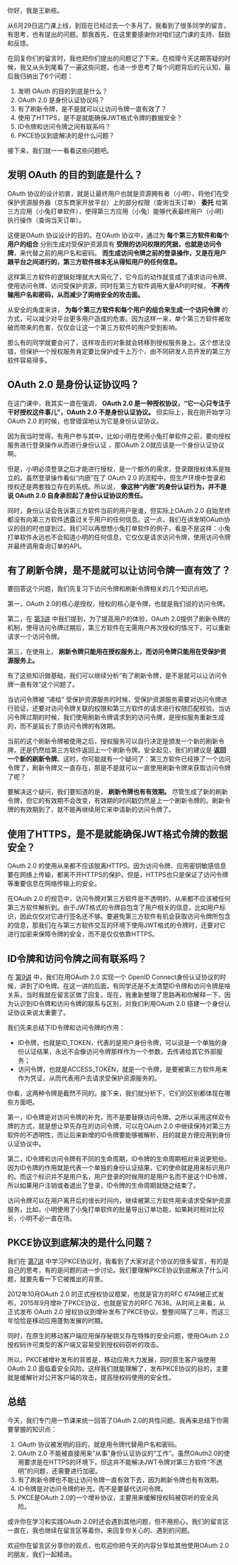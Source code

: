 你好，我是王新栋。

从6月29日这门课上线，到现在已经过去一个多月了。我看到了很多同学的留言，有思考，也有提出的问题。那我首先，在这里要感谢你对咱们这门课的支持、鼓励和反馈。

在回复你们的留言时，我也把你们提出的问题记了下来。在梳理今天这期答疑的时候，我又从头到尾看了一遍这些问题，也进一步思考了每个问题背后的元认知，最后我归纳出了6个问题：

1. 发明 OAuth 的目的到底是什么？
2. OAuth 2.0 是身份认证协议吗？
3. 有了刷新令牌，是不是就可以让访问令牌一直有效了？
4. 使用了HTTPS，是不是就能确保JWT格式令牌的数据安全？
5. ID令牌和访问令牌之间有联系吗？
6. PKCE协议到底解决的是什么问题？

接下来，我们就一一看看这些问题吧。

## 发明 OAuth 的目的到底是什么？

OAuth 协议的设计初衷，就是让最终用户也就是资源拥有者（小明），将他们在受保护资源服务器（京东商家开放平台）上的部分权限（查询当天订单） **委托** 给第三方应用（小兔打单软件），使得第三方应用（小兔）能够代表最终用户（小明）执行操作（查询当天订单）。

这便是OAuth 协议设计的目的。在OAuth 协议中，通过为 **每个第三方软件和每个用户的组合** 分别生成对受保护资源具有 **受限的访问权限的凭据，也就是访问令牌**，来代替之前的用户名和密码。 **而生成访问令牌之前的登录操作，又是在用户跟平台之间进行的，第三方软件根本无从得知用户的任何信息。**

这样第三方软件的逻辑处理就大大简化了，它今后的动作就变成了请求访问令牌、使用访问令牌、访问受保护资源，同时在第三方软件调用大量API的时候， **不再传输用户名和密码，从而减少了网络安全的攻击面。**

从安全的角度来讲， **为每个第三方软件和每个用户的组合来生成一个访问令牌** 的方式，可以减少对平台更多用户造成的危害。因为这样一来，单个第三方软件被攻破而带来的危害，仅仅会让这一个第三方软件的用户受到影响。

那么有的同学就要会问了，这样攻击的对象就会转移到授权服务身上。这个想法没错，但保护一个授权服务肯定要比保护成千上万个、由不同研发人员开发的第三方软件容易得多。

## OAuth 2.0 是身份认证协议吗？

在这门课中，我其实一直在强调， **OAuth 2.0 是一种授权协议，“它一心只专注于干好授权这件事儿”，OAuth 2.0 不是身份认证协议。** 但实际上，我在刚开始学习 OAuth 2.0 的时候，也曾错误地认为它是身份认证协议。

因为我当时觉得，有用户参与其中，比如小明在使用小兔打单软件之前，要向授权服务进行登录操作从而进行身份认证 ，那OAuth 2.0就应该是一个身份认证协议啊。

但是，小明必须登录之后才能进行授权，是一个额外的需求，登录跟授权体系是独立的。虽然登录操作看似“内嵌”在了 OAuth 2.0 的流程中，但生产环境中登录和授权还是两套独立存在的系统。所以说， **像这种“内嵌”的身份认证行为，并不是说 OAuth 2.0 自身承担起了身份认证协议的责任。**

同时，身份认证会告诉第三方软件当前的用户是谁，但实际上OAuth 2.0 自始至终都没有向第三方软件透露过关于用户的任何信息。这一点，我们在讲发明OAuth协议的目的时也提到过。我们可以再想想小兔打单软件的例子，看是不是这样：小兔打单软件永远也不会知道小明的任何信息，它仅仅是请求访问令牌，使用访问令牌并最终调用查询订单的API。

## 有了刷新令牌，是不是就可以让访问令牌一直有效了？

要回答这个问题，我们先复习下访问令牌和刷新令牌相关的几个知识点吧。

第一，OAuth 2.0的核心是授权，授权的核心是令牌，也就是我们说的访问令牌。

第二，在 [第3讲](https://time.geekbang.org/column/article/257101) 中我们提到，为了提高用户的体验，OAuth 2.0提供了刷新令牌的机制，使得访问令牌过期后，第三方软件在无需用户再次授权的情况下，可以重新请求一个访问令牌。

第三，在使用上， **刷新令牌只能用在授权服务上，而访问令牌只能用在受保护资源服务上。**

有了这些知识做基础，我们可以继续分析“有了刷新令牌，是不是就可以让访问令牌一直有效”这个问题了。

当访问令牌被 “递给” 受保护资源服务的时候，受保护资源服务需要对访问令牌进行验证，还要对访问令牌关联的权限和第三方软件的请求进行权限匹配校验。当访问令牌过期的时候，我们使用刷新令牌请求到的访问令牌，是授权服务重新生成的，而不是延长了原访问令牌的有效期。

当前的这个刷新令牌被使用之后，授权服务可以自行决定是颁发一个新的刷新令牌，还是仍然给第三方软件返回上一个刷新令牌。安全起见，我们的建议是 **返回一个新的刷新令牌**。这时，你可能就有一个疑问了：第三方软件已经换了一个访问令牌了，刷新令牌又一直存在，那是不是就可以一直使用刷新令牌来获取访问令牌了呢？

要解决这个疑问，我们要知道的是， **刷新令牌也有有效期。** 尽管生成了新的刷新令牌，但它的有效期不会改变，有效期的时间戳仍然是上一个刷新令牌的。刷新令牌的有效期到了，就不能再继续用它来申请新的访问令牌了。

## 使用了HTTPS，是不是就能确保JWT格式令牌的数据安全？

OAuth 2.0 的使用从来都不应该脱离HTTPS。因为访问令牌、应用密钥敏感信息要在网络上传输，都离不开HTTPS的保护。但是，HTTPS也只是保证了访问令牌等重要信息在网络传输上的安全。

在OAuth 2.0 的规范中，访问令牌对第三方软件是不透明的，从来都不应该被任何第三方软件解析到。由于JWT格式的令牌自包含了用户相关的信息，比如用户标识，因此仅仅对它进行签名还不够。要避免第三方软件有机会获取访问令牌所包含的信息，那我们在与第三方软件交互的环境下使用JWT格式的令牌时，还要对它进行加密来保障令牌的安全，而不是仅仅依靠HTTPS。

## ID令牌和访问令牌之间有联系吗？

在 [第9讲](https://time.geekbang.org/column/article/262672) 中，我们在用OAuth 2.0 实现一个 OpenID Connect身份认证协议的时候，讲到了ID令牌。在这一讲的后面，有同学还是不太清楚ID令牌和访问令牌是啥关系，当时我就在留言区做了回复。现在，我重新整理了思路再和你解释一下，因为认识到ID令牌和访问令牌的联系与区别，对我们利用OAuth 2.0 搭建一个身份认证协议来说太重要了。

我们先来总结下ID令牌和访问令牌的作用：

- ID令牌，也就是ID\_TOKEN，代表的是用户身份令牌，可以说是一个单独的身份认证结果，永远不会像访问令牌那样作为一个参数，去传递给其它外部服务；
- 访问令牌，也就是ACCESS\_TOKEN，就是一个令牌，是要被第三方软件用来作为凭证，从而代表用户去请求受保护资源服务的。

你看，这两种令牌是截然不同的。接下来，我们就分析下，它们的区别都体现在哪些方面吧。

第一，ID令牌是对访问令牌的补充，而不是要替换访问令牌。之所以采用这样双令牌的方式，就是想让早先存在的访问令牌，可以在OAuth 2.0 中继续保持对第三方软件的不透明性，而让后来新增的ID令牌要能够被解析，目的就是方便应用到身份认证协议中。

第二，ID令牌和访问令牌有不同的生命周期，ID令牌的生命周期相对来说更短些。因为ID令牌的作用就是代表一个单独的身份认证结果，它的使命就是用来标识用户的。而这个标识并不是用户名，用户登录的时候用的是用户名而不是这个ID令牌，所以如果用户注销或者退出了登录，ID令牌的生命周期就随之结束了。

访问令牌可以在用户离开后的很长时间内，继续被第三方软件用来请求受保护资源服务。比如，小明使用了小兔打单软件的批量导出订单功能，如果耗时相对比较长，小明不必一直在场。

## PKCE协议到底解决的是什么问题？

我们在 [第7讲](https://time.geekbang.org/column/article/260670) 中学习PKCE协议时，我看到了大家对这个协议的很多留言，有的是自己的思考，有的是问题的进一步讨论。我们要理解PKCE协议到底解决了什么问题，就要先看一下它被推出的背景。

2012年10月OAuth 2.0 的正式授权协议框架，也就是官方的RFC 6749被正式发布，2015年9月增补了PKCE协议，也就是官方的RFC 7636。从时间上来看，从正式发布 OAuth 2.0 授权协议到增补发布了PKCE协议，整整间隔了三年，而这三年恰恰是移动应用蓬勃发展的时期。

同时，在原生的移动客户端应用保存秘钥又存在特殊的安全问题，使用OAuth 2.0 授权码许可类型的客户端又容易受到授权码窃听的攻击。

所以，PKCE被增补发布的背景是，移动应用大力发展，同时原生客户端使用OAuth 2.0 面临着安全风险。这样我们就能理解了，发布PKCE协议的目的，主要就是缓解针对公开客户端的攻击，提高授权码使用的安全性。

## 总结

今天，我们专门用一节课来统一回答了OAuth 2.0的共性问题。我再来总结下你需要掌握的知识点：

1. OAuth 协议被发明的目的，就是用令牌代替用户名和密码。
2. OAuth 2.0 不能被直接用来“从事”身份认证协议的“工作”。虽然OAuth2.0的使用要求是在HTTPS的环境下，但这并不能解决JWT令牌对第三方软件“不透明”的问题，还需要进行加密。
3. 有了刷新令牌也不能让访问令牌一直有效下去，因为刷新令牌也有有效期。
4. ID令牌是对访问令牌的补充，而不是要替代访问令牌。
5. PKCE是OAuth 2.0的一个增补协议，主要用来缓解授权码被窃听的安全风险。

或许你在学习和实践OAuth 2.0时还会遇到其他问题，但不用担心，我们的留言区一直在，我也继续在留言区等着你，来回复你关心的、遇到的问题。

欢迎你在留言区分享你的观点，也欢迎你把今天的内容分享给其他使用OAuth 2.0的朋友，我们一起精进。